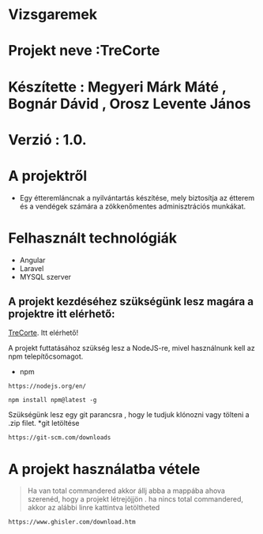 

# Vizsgaremek
# Projekt neve :TreCorte
# Készítette : Megyeri Márk Máté , Bognár Dávid , Orosz Levente János
# Verzió : 1.0.

# A projektről 

* Egy étteremláncnak a nyilvántartás készítése, mely biztosítja az étterem és
a vendégek számára a zökkenőmentes adminisztrációs munkákat.


# Felhasznált technológiák 

* Angular
* Laravel
* MYSQL szerver  

## A projekt kezdéséhez szükségünk lesz magára a projektre itt elérhető:
[TreCorte](https://github.com/megyerimark/vizsgaremek_TreCorte).  Itt elérhető! 

A projekt futtatásához szükség lesz a NodeJS-re, mivel használnunk kell az npm telepítőcsomagot.

* npm
```
https://nodejs.org/en/
```
```
npm install npm@latest -g
```

Szükségünk lesz egy git parancsra  , hogy le tudjuk klónozni vagy tölteni a .zip filet.
*git letöltése 
```
https://git-scm.com/downloads
```


# A projekt használatba vétele
 > Ha van total commandered akkor állj abba a mappába ahova szerenéd, hogy a projekt létrejöjjön .
 > ha nincs total commandered, akkor az alábbi linre kattintva letöltheted 
 
```
https://www.ghisler.com/download.htm

```

